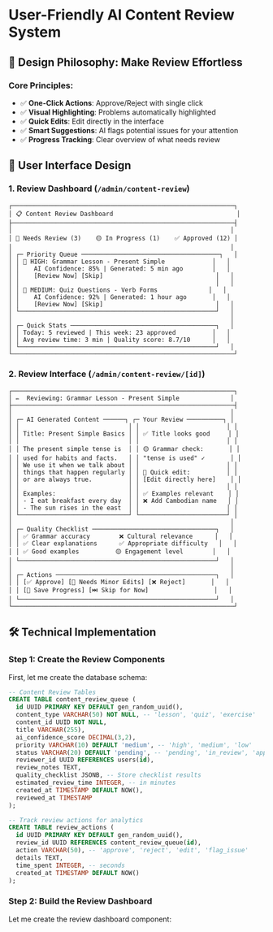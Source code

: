 # User-Friendly AI Content Review System

## 🎯 **Design Philosophy: Make Review Effortless**

### **Core Principles:**
- ✅ **One-Click Actions**: Approve/Reject with single click
- ✅ **Visual Highlighting**: Problems automatically highlighted
- ✅ **Quick Edits**: Edit directly in the interface
- ✅ **Smart Suggestions**: AI flags potential issues for your attention
- ✅ **Progress Tracking**: Clear overview of what needs review

## 📱 **User Interface Design**

### **1. Review Dashboard** (`/admin/content-review`)

```
┌─────────────────────────────────────────────────────────────┐
│ 📋 Content Review Dashboard                                  │
├─────────────────────────────────────────────────────────────┤
│                                                            │
│ 🔴 Needs Review (3)    🟡 In Progress (1)    ✅ Approved (12) │
│                                                            │
│ ┌─ Priority Queue ──────────────────────────────────────┐   │
│ │ 🚨 HIGH: Grammar Lesson - Present Simple             │   │
│ │    AI Confidence: 85% | Generated: 5 min ago        │   │
│ │    [Review Now] [Skip]                               │   │
│ │                                                      │   │
│ │ 📝 MEDIUM: Quiz Questions - Verb Forms              │   │
│ │    AI Confidence: 92% | Generated: 1 hour ago       │   │
│ │    [Review Now] [Skip]                               │   │
│ └──────────────────────────────────────────────────────┘   │
│                                                            │
│ ┌─ Quick Stats ────────────────────────────────────────┐   │
│ │ Today: 5 reviewed | This week: 23 approved          │   │
│ │ Avg review time: 3 min | Quality score: 8.7/10      │   │
│ └──────────────────────────────────────────────────────┘   │
└─────────────────────────────────────────────────────────────┘
```

### **2. Review Interface** (`/admin/content-review/[id]`)

```
┌─────────────────────────────────────────────────────────────┐
│ ✏️  Reviewing: Grammar Lesson - Present Simple              │
├─────────────────────────────────────────────────────────────┤
│                                                            │
│ ┌─ AI Generated Content ──────┐ ┌─ Your Review ──────────┐ │
│ │                              │ │                        │ │
│ │ Title: Present Simple Basics │ │ ✅ Title looks good     │ │
│ │                              │ │                        │ │
│ │ The present simple tense is  │ │ 🟡 Grammar check:       │ │
│ │ used for habits and facts.   │ │ "tense is used" ✓       │ │
│ │ We use it when we talk about │ │                        │ │
│ │ things that happen regularly │ │ 📝 Quick edit:          │ │
│ │ or are always true.          │ │ [Edit directly here]    │ │
│ │                              │ │                        │ │
│ │ Examples:                    │ │ ✅ Examples relevant    │ │
│ │ - I eat breakfast every day  │ │ ❌ Add Cambodian name   │ │
│ │ - The sun rises in the east  │ │                        │ │
│ └──────────────────────────────┘ └────────────────────────┘ │
│                                                            │
│ ┌─ Quality Checklist ──────────────────────────────────┐   │
│ │ ✅ Grammar accuracy        ❌ Cultural relevance      │   │
│ │ ✅ Clear explanations      ✅ Appropriate difficulty   │   │
│ │ ✅ Good examples          🟡 Engagement level        │   │
│ └──────────────────────────────────────────────────────┘   │
│                                                            │
│ ┌─ Actions ────────────────────────────────────────────┐   │
│ │ [✅ Approve] [📝 Needs Minor Edits] [❌ Reject]       │   │
│ │ [💾 Save Progress] [⏭️ Skip for Now]                  │   │
│ └──────────────────────────────────────────────────────┘   │
└─────────────────────────────────────────────────────────────┘
```

## 🛠️ **Technical Implementation**

### **Step 1: Create the Review Components**

First, let me create the database schema:

```sql
-- Content Review Tables
CREATE TABLE content_review_queue (
  id UUID PRIMARY KEY DEFAULT gen_random_uuid(),
  content_type VARCHAR(50) NOT NULL, -- 'lesson', 'quiz', 'exercise'
  content_id UUID NOT NULL,
  title VARCHAR(255),
  ai_confidence_score DECIMAL(3,2),
  priority VARCHAR(10) DEFAULT 'medium', -- 'high', 'medium', 'low'
  status VARCHAR(20) DEFAULT 'pending', -- 'pending', 'in_review', 'approved', 'rejected', 'needs_revision'
  reviewer_id UUID REFERENCES users(id),
  review_notes TEXT,
  quality_checklist JSONB, -- Store checklist results
  estimated_review_time INTEGER, -- in minutes
  created_at TIMESTAMP DEFAULT NOW(),
  reviewed_at TIMESTAMP
);

-- Track review actions for analytics
CREATE TABLE review_actions (
  id UUID PRIMARY KEY DEFAULT gen_random_uuid(),
  review_id UUID REFERENCES content_review_queue(id),
  action VARCHAR(50), -- 'approve', 'reject', 'edit', 'flag_issue'
  details TEXT,
  time_spent INTEGER, -- seconds
  created_at TIMESTAMP DEFAULT NOW()
);
```

### **Step 2: Build the Review Dashboard**

Let me create the review dashboard component:
